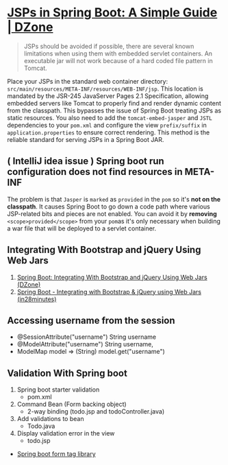 # [JSPs in Spring Boot: A Simple Guide | DZone](https://dzone.com/articles/spring-boot-with-jsps-in-executable-jars-1)
> JSPs should be avoided if possible, there are several known limitations when using them with embedded servlet containers.
> An executable jar will not work because of a hard coded file pattern in Tomcat.

Place your JSPs in the standard web container directory: `src/main/resources/META-INF/resources/WEB-INF/jsp`. 
This location is mandated by the JSR-245 JavaServer Pages 2.1 Specification, allowing embedded servers like Tomcat to properly find and render dynamic content from the classpath. 
This bypasses the issue of Spring Boot treating JSPs as static resources. You also need to add the `tomcat-embed-jasper` and `JSTL` dependencies to your `pom.xml` and configure the 
view `prefix/suffix` in `application.properties` to ensure correct rendering. This method is the reliable standard for serving JSPs in a Spring Boot JAR.

## **( IntelliJ idea issue )** Spring boot run configuration does not find resources in META-INF 

The problem is that `Jasper` is `marked` as `provided` in the `pom` so it's **not on the classpath**. It causes Spring Boot to go down a code path where various JSP-related bits and pieces are not enabled. You can avoid it by **removing** `<scope>provided</scope>` from your `pom`as it's only necessary when building a war file that will be deployed to a servlet container.

## Integrating With Bootstrap and jQuery Using Web Jars
1. [Spring Boot: Integrating With Bootstrap and jQuery Using Web Jars (DZone)](https://dzone.com/articles/spring-boot-integrating-with-bootstrap-and-jquery)
2.  [Spring Boot - Integrating with Bootstrap & jQuery using Web Jars (in28minutes)](https://www.springboottutorial.com/spring-boot-with-jquery-and-bootstrap-web-jars)

## Accessing username from the session 

* @SessionAttribute("username") String username
* @ModelAttribute("username") String username,
* ModelMap model => (String) model.get("username")

## Validation With Spring boot
1. Spring boot starter validation 
   * pom.xml
2. Command Bean (Form backing object) 
   * 2-way binding (todo.jsp and todoController.java)
3. Add validations to bean
   * Todo.java
4. Display validation error in the view
    * todo.jsp

* [Spring boot form tag library](https://docs.spring.io/spring-framework/docs/3.2.x/spring-framework-reference/html/view.html)